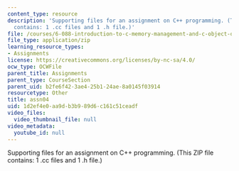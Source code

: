 ```yaml
---
content_type: resource
description: 'Supporting files for an assignment on C++ programming. (This ZIP file
  contains: 1 .cc files and 1 .h file.)'
file: /courses/6-088-introduction-to-c-memory-management-and-c-object-oriented-programming-january-iap-2010/1d2ef4e0aa9db3b989d6c161c51ceadf_assn04.zip
file_type: application/zip
learning_resource_types:
- Assignments
license: https://creativecommons.org/licenses/by-nc-sa/4.0/
ocw_type: OCWFile
parent_title: Assignments
parent_type: CourseSection
parent_uid: b2fe6f42-3ae4-25b1-24ae-8a0145f03914
resourcetype: Other
title: assn04
uid: 1d2ef4e0-aa9d-b3b9-89d6-c161c51ceadf
video_files:
  video_thumbnail_file: null
video_metadata:
  youtube_id: null
---
```

Supporting files for an assignment on C++ programming. (This ZIP file contains: 1 .cc files and 1 .h file.)
